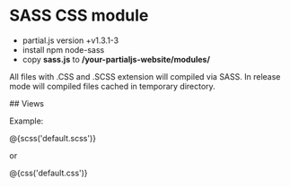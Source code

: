 # SASS CSS module

- partial.js version +v1.3.1-3
- install npm node-sass
- copy **sass.js** to __/your-partialjs-website/modules/__

All files with .CSS and .SCSS extension will compiled via SASS. In release mode will compiled files cached in temporary directory.

## Views

Example:

@{scss('default.scss')}

or

@{css('default.css')}